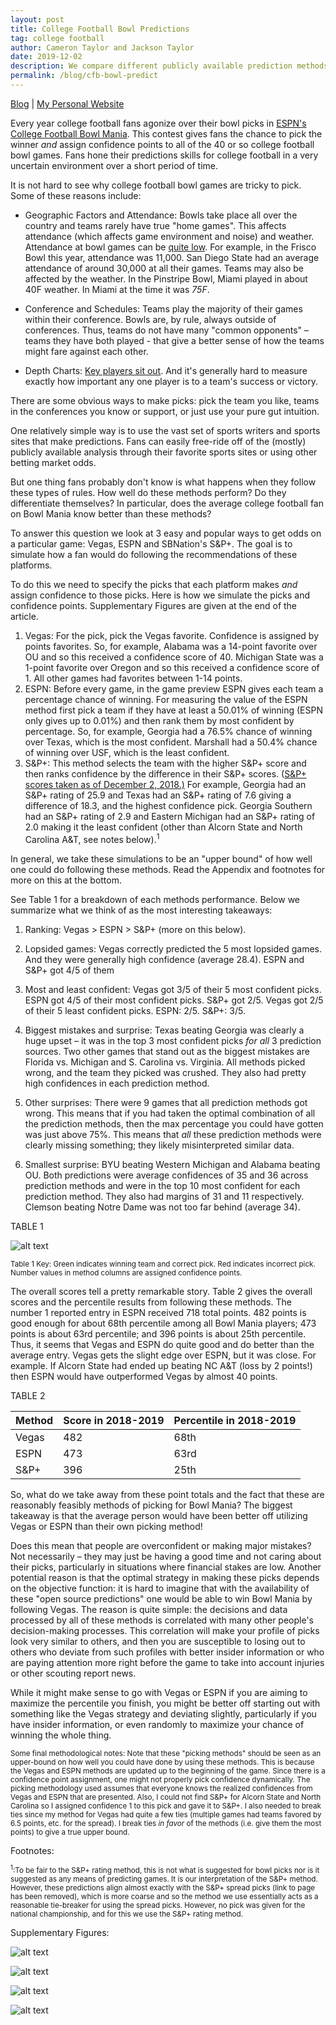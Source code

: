 ```yaml
---
layout: post
title: College Football Bowl Predictions
tag: college football
author: Cameron Taylor and Jackson Taylor
date: 2019-12-02
description: We compare different publicly available prediction methods for college football bowl games.
permalink: /blog/cfb-bowl-predict
---
```


[Blog](https://cameronntaylor.github.io/blog/) | [My Personal Website](https://cameronntaylor.github.io/)

Every year college football fans agonize over their bowl picks in [ESPN's College Football Bowl Mania](http://fantasy.espn.com/college-bowl-mania/2018/en/). This contest gives fans the chance to pick the winner _and_ assign confidence points to all of the 40 or so college football bowl games. Fans hone their predictions skills for college football in a very uncertain environment over a short period of time.

It is not hard to see why college football bowl games are tricky to pick. Some of these reasons include:

- Geographic Factors and Attendance: Bowls take place all over the country and teams rarely have true &quot;home games&quot;. This affects attendance (which affects game environment and noise) and weather. Attendance at bowl games can be [quite low](https://www.newsday.com/sports/college/college-football/college-football-bowl-game-attendance-2018-18-1.24180893).  For example, in the Frisco Bowl this year, attendance was 11,000. San Diego State had an average attendance of around 30,000 at all their games. Teams may also be affected by the weather. In the Pinstripe Bowl, Miami played in about 40F weather. In Miami at the time it was _75F_.

- Conference and Schedules: Teams play the majority of their games within their conference. Bowls are, by rule, always outside of conferences. Thus, teams do not have many &quot;common opponents&quot; – teams they have both played - that give a better sense of how the teams might fare against each other.

- Depth Charts: [Key players sit out](https://sports.yahoo.com/college-football-players-sitting-bowl-games-2018-210123415.html). And it's generally hard to measure exactly how important any one player is to a team's success or victory.

There are some obvious ways to make picks: pick the team you like, teams in the conferences you know or support, or just use your pure gut intuition.

One relatively simple way is to use the vast set of sports writers and sports sites that make predictions. Fans can easily free-ride off of the (mostly) publicly available analysis through their favorite sports sites or using other betting market odds.

But one thing fans probably don&#39;t know is what happens when they follow these types of rules. How well do these methods perform? Do they differentiate themselves? In particular, does the average college football fan on Bowl Mania know better than these methods?

To answer this question we look at 3 easy and popular ways to get odds on a particular game: Vegas, ESPN and SBNation&#39;s S&amp;P+.  The goal is to simulate how a fan would do following the recommendations of these platforms.

To do this we need to specify the picks that each platform makes _and_ assign confidence to those picks. Here is how we simulate the picks and confidence points. Supplementary Figures are given at the end of the article.

1. Vegas: For the pick, pick the Vegas favorite. Confidence is assigned by points favorites. So, for example, Alabama was a 14-point favorite over OU and so this received a confidence score of 40. Michigan State was a 1-point favorite over Oregon and so this received a confidence score of 1. All other games had favorites between 1-14 points.
2. ESPN: Before every game, in the game preview ESPN gives each team a percentage chance of winning. For measuring the value of the ESPN method first pick a team if they have at least a 50.01% of winning (ESPN only gives up to 0.01%) and then rank them by most confident by percentage. So, for example, Georgia had a 76.5% chance of winning over Texas, which is the most confident. Marshall had a 50.4% chance of winning over USF, which is the least confident.
3. S&amp;P+: This method selects the team with the higher S&amp;P+ score and then ranks confidence by the difference in their S&amp;P+ scores. ([S](https://www.sbnation.com/college-football/2018/12/2/18122019/ncaa-football-rankings-2018-college-football-playoff)[&amp;P+ scores taken as of December 2, 2018.)](https://www.sbnation.com/college-football/2018/12/2/18122019/ncaa-football-rankings-2018-college-football-playoff) For example, Georgia had an S&amp;P+ rating of 25.9 and Texas had an S&amp;P+ rating of 7.6 giving a difference of 18.3, and the highest confidence pick. Georgia Southern had an S&amp;P+ rating of 2.9 and Eastern Michigan had an S&amp;P+ rating of 2.0 making it the least confident (other than Alcorn State and North Carolina A&amp;T, see notes below).<sup>1</sup>

In general, we take these simulations to be an &quot;upper bound&quot; of how well one could do following these methods. Read the Appendix and footnotes for more on this at the bottom.

See Table 1 for a breakdown of each methods performance. Below we summarize what we think of as the most interesting takeaways:

1. Ranking: Vegas > ESPN > S&amp;P+ (more on this below).

1. Lopsided games: Vegas correctly predicted the 5 most lopsided games. And they were generally high confidence (average 28.4). ESPN and S&amp;P+ got 4/5 of them

1. Most and least confident: Vegas got 3/5 of their 5 most confident picks. ESPN got 4/5 of their most confident picks. S&amp;P+ got 2/5. Vegas got 2/5 of their 5 least confident picks. ESPN: 2/5. S&amp;P+: 3/5.

1. Biggest mistakes and surprise: Texas beating Georgia was clearly a huge upset – it was in the top 3 most confident picks _for all_ 3 prediction sources. Two other games that stand out as the biggest mistakes are Florida vs. Michigan and S. Carolina vs. Virginia. All methods picked wrong, and the team they picked was crushed. They also had pretty high confidences in each prediction method.

1. Other surprises: There were 9 games that all prediction methods got wrong. This means that if you had taken the optimal combination of all the prediction methods, then the max percentage you could have gotten was just above 75%. This means that _all_ these prediction methods were clearly missing something; they likely misinterpreted similar data.

1. Smallest surprise: BYU beating Western Michigan and Alabama beating OU. Both predictions were average confidences of 35 and 36 across prediction methods and were in the top 10 most confident for each prediction method. They also had margins of 31 and 11 respectively. Clemson beating Notre Dame was not too far behind (average 34).

TABLE 1

![alt text](../images/cfb_table1.png)

<sub> Table 1 Key: Green indicates winning team and correct pick. Red indicates incorrect pick. Number values in method columns are assigned confidence points.</sub>


<!--- | Bowl | Team 1 | Team 2 | Margin | Vegas | ESPN | S&amp;P+ |
| --- | --- | --- | --- | --- | --- | --- |
| _Armed Forces Bowl_ | Houston | Army | 56 | 29 | 25 | 32 |
| _Music City Bowl_ | Purdue | Auburn | 49 | 17 | 19 | 23 |
| _New Mexico Bowl_ | Utah State | North Texas | 39 | 33 | 39 | 12 |
| _Gator Bowl_ | NC State | Texas A&amp;M | 39 | 35 | 16 | 14 |
| _New Orleans Bowl_ | Mid TN | App St | 32 | 28 | 23 | 38 |
| _Pin-Stripe Bowl_ | Miami | Wisconsin | 32 | 12 | 5 | 3 |
| _Idaho Potato Bowl_ | WMU | BYU | 31 | 37 | 34 | 34 |
| _Independence Bowl_ | Temple | Duke | 29 | 16 | 7 | 27 |
| _Belk Bowl_ | S Carolina | Virginia | 28 | 14 | 28 | 13 |
| _Natl Champ_ | Alabama | Clemson | 28 | 22 | 3 | 8 |
| _Cotton Bowl_ | Notre Dame | Clemson | 27 | 39 | 35 | 29 |
| _Frisco Bowl_ | SDSU | Ohio | 27 | 7 | 22 | 4 |
| _Peach Bowl_ | Florida | Michigan | 26 | 20 | 27 | 25 |
| _Quick Lane Bowl_ | Minnesota | GA Tech | 24 | 25 | 18 | 10 |
| _Boca Raton Bowl_ | UAB | N Illinois | 24 | 5 | 15 | 9 |
| _Gasparilla Bowl_ | Marshall | USF | 18 | 15 | 1 | 17 |
| _Cure Bowl_ | Tulane | ULL | 17 | 13 | 26 | 7 |
| _Hawaii Bowl_ | Hawaii | LA Tech | 17 | 2 | 8 | 22 |
| _Camping World Bowl_ | W Virginia | Syracuse | 16 | 10 | 29 | 26 |
| _Holiday Bowl_ | NU | Utah | 11 | 27 | 32 | 39 |
| _Las Vegas Bowl_ | AZ St | Fresno St | 11 | 26 | 20 | 37 |
| _Orange Bowl_ | OU | Alabama | 11 | 40 | 38 | 30 |
| _Dollar General Bowl_ | Buffalo | Troy | 10 | 3 | 9 | 5 |
| _Fiesta Bowl_ | LSU | UCF | 8 | 32 | 31 | 21 |
| _Sugar Bowl_ | Texas | Georgia | 7 | 38 | 40 | 40 |
| _Texas Bowl_ | Baylor | Vanderbilt | 7 | 19 | 12 | 16 |
| _Outback Bowl_ | Miss St | Iowa | 5 | 31 | 21 | 19 |
| _Liberty Bowl_ | Missouri | Ok State | 5 | 36 | 30 | 18 |
| _Rose Bowl_ | Wash | Ohio State | 5 | 23 | 10 | 15 |
| _Military Bowl_ | Cincy | VA Tech | 4 | 24 | 6 | 31 |
| _Citrus Bowl_ | Kentucky | Penn St | 3 | 21 | 33 | 35 |
| _Bahamas Bowl_ | FIU | Toledo | 3 | 30 | 37 | 24 |
| _Birmingham Bowl_ | Memphis | Wake Forest | 3 | 8 | 13 | 36 |
| _Arizona Bowl_ | Ark St | Nevada | 3 | 6 | 4 | 20 |
| _Cheez-IT Bowl_ | Cal | TCU | 3 | 4 | 2 | 6 |
| _Camellia Bowl_ | GA South | E Michigan | 2 | 9 | 11 | 2 |
| _Celebration Bowl_ | NC A&amp;T | Alcorn State | 2 | 34 | 14 | 1 |
| _Alamo Bowl_ | Iowa State | Wash St | 2 | 11 | 24 | 28 |
| _Sun Bowl_ | Stanford | Pitt | 1 | 18 | 36 | 33 |
| _Redbox Bowl_ | Michigan St | Oregon | 1 | 1 | 17 | 11 | --->

The overall scores tell a pretty remarkable story. Table 2 gives the overall scores and the percentile results from following these methods. The number 1 reported entry in ESPN received 718 total points. 482 points is good enough for about 68th percentile among all Bowl Mania players; 473 points is about 63rd percentile; and 396 points is about 25th percentile. Thus, it seems that Vegas and ESPN do quite good and do better than the average entry. Vegas gets the slight edge over ESPN, but it was close. For example. If Alcorn State had ended up beating NC A&amp;T (loss by 2 points!) then ESPN would have outperformed Vegas by almost 40 points.

TABLE 2

| **Method** | **Score in 2018-2019** | **Percentile in 2018-2019** |
| --- | --- | --- |
| Vegas | 482 | 68th|
| ESPN | 473 | 63rd|
| S&amp;P+ | 396 | 25th|

So, what do we take away from these point totals and the fact that these are reasonably feasibly methods of picking for Bowl Mania? The biggest takeaway is that the average person would have been better off utilizing Vegas or ESPN than their own picking method!

Does this mean that people are overconfident or making major mistakes? Not necessarily – they may just be having a good time and not caring about their picks, particularly in situations where financial stakes are low. Another potential reason is that the optimal strategy in making these picks depends on the objective function: it is hard to imagine that with the availability of these &quot;open source predictions&quot; one would be able to win Bowl Mania by following Vegas. The reason is quite simple: the decisions and data processed by all of these methods is correlated with many other people&#39;s decision-making processes. This correlation will make your profile of picks look very similar to others, and then you are susceptible to losing out to others who deviate from such profiles with better insider information or who are paying attention more right before the game to take into account injuries or other scouting report news.

While it might make sense to go with Vegas or ESPN if you are aiming to maximize the percentile you finish, you might be better off starting out with something like the Vegas strategy and deviating slightly, particularly if you have insider information, or even randomly to maximize your chance of winning the whole thing.

<sub> Some final methodological notes: Note that these &quot;picking methods&quot; should be seen as an upper-bound on how well you could have done by using these methods. This is because the Vegas and ESPN methods are updated up to the beginning of the game. Since there is a confidence point assignment, one might not properly pick confidence dynamically. The picking methodology used assumes that everyone knows the realized confidences from Vegas and ESPN that are presented. Also, I could not find S&amp;P+ for Alcorn State and North Carolina so I assigned confidence 1 to this pick and gave it to S&amp;P+. I also needed to break ties since my method for Vegas had quite a few ties (multiple games had teams favored by 6.5 points, etc. for the spread). I break ties _in favor_ of the methods (i.e. give them the most points) to give a true upper bound. </sub>

Footnotes:

<sub><sup>1</sup>:To be fair to the S&amp;P+ rating method, this is not what is suggested for bowl picks nor is it suggested as any means of predicting games. It is our interpretation of the S&amp;P+ method. However, these predictions align almost exactly with the S&amp;P+ spread picks (link to page has been removed), which is more coarse and so the method we use essentially acts as a reasonable tie-breaker for using the spread picks. However, no pick was given for the national championship, and for this we use the S&amp;P+ rating method.</sub>


Supplementary Figures:

![alt text](../images/cfb_supp1.png)

![alt text](../images/cfb_supp2.png)

![alt text](../images/cfb_supp3.png)

![alt text](../images/cfb_supp4.png)


